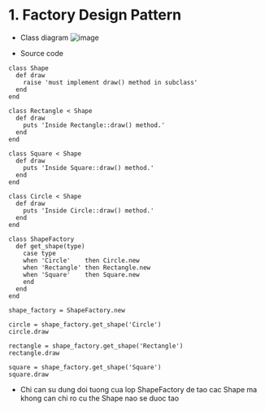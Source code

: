 # 1. Factory Design Pattern

- Class diagram
![image](https://i.imgur.com/XBtwwlb.jpg)

- Source code

```
class Shape
  def draw
    raise 'must implement draw() method in subclass'
  end
end

class Rectangle < Shape
  def draw
    puts 'Inside Rectangle::draw() method.'
  end
end

class Square < Shape
  def draw
    puts 'Inside Square::draw() method.'
  end
end

class Circle < Shape
  def draw
    puts 'Inside Circle::draw() method.'
  end
end

class ShapeFactory
  def get_shape(type)
    case type
    when 'Circle'    then Circle.new
    when 'Rectangle' then Rectangle.new
    when 'Square'    then Square.new
    end
  end
end

shape_factory = ShapeFactory.new

circle = shape_factory.get_shape('Circle')
circle.draw

rectangle = shape_factory.get_shape('Rectangle')
rectangle.draw

square = shape_factory.get_shape('Square')
square.draw
```

- Chi can su dung doi tuong cua lop ShapeFactory de tao cac Shape ma khong can chi ro cu the Shape nao se duoc tao
